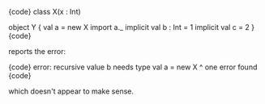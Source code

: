 {code}
class X(x : Int)

object Y {
        val a = new X
        import a._
        implicit val b : Int = 1
        implicit val c = 2
}
{code}

reports the error:

{code}
error: recursive value b needs type
        val a = new X
                ^
one error found
{code}

which doesn't appear to make sense.
